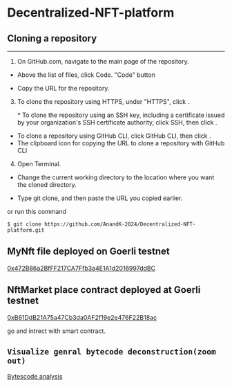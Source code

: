 # Decentralized-NFT-platform

## Cloning a repository

---

1. On GitHub.com, navigate to the main page of the repository.

- Above the list of files, click Code.
  "Code" button

- Copy the URL for the repository.

3. To clone the repository using HTTPS, under "HTTPS", click .

   \* To clone the repository using an SSH key, including a certificate issued by your organization's SSH certificate authority, click SSH, then click .

- To clone a repository using GitHub CLI, click GitHub CLI, then click .
- The clipboard icon for copying the URL to clone a repository with GitHub CLI

4. Open Terminal.

- Change the current working directory to the location where you want the cloned directory.

- Type git clone, and then paste the URL you copied earlier.

or run this command

    $ git clone https://github.com/AnandK-2024/Decentralized-NFT-platform.git
    
    
## MyNft file deployed on Goerli testnet

[0x472B86a2BfFF217CA7Ffb3a4E1A1d2016997ddBC](https://goerli.etherscan.io/address/0x472B86a2BfFF217CA7Ffb3a4E1A1d2016997ddBC#readContract)

## NftMarket place contract deployed at Goerli testnet

[0xB61DdB21A75a47Cb3da0AF2f19e2e476F22B18ac](https://goerli.etherscan.io/address/0xB61DdB21A75a47Cb3da0AF2f19e2e476F22B18ac#readContract)

go and intrect with smart contract.


## `Visualize genral bytecode deconstruction(zoom out)`
[Bytescode analysis](https://gists.rawgit.com/ajsantander/23c032ec7a722890feed94d93dff574a/raw/a453b28077e9669d5b51f2dc6d93b539a76834b8/BasicToken.svg)
